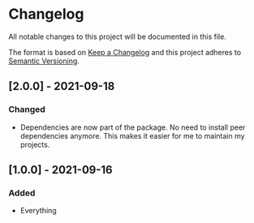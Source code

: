 # Changelog

All notable changes to this project will be documented in this file.

The format is based on [Keep a Changelog](http://keepachangelog.com/en/1.0.0/) and this project adheres to [Semantic Versioning](http://semver.org/spec/v2.0.0.html).

## [2.0.0] - 2021-09-18

### Changed

- Dependencies are now part of the package. No need to install peer dependencies anymore. This makes it easier for me to maintain my projects.

## [1.0.0] - 2021-09-16

### Added

- Everything